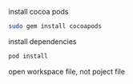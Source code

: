 
install cocoa pods

```bash
sudo gem install cocoapods
```

install dependencies

```bash
pod install
```

open workspace file, not poject file
